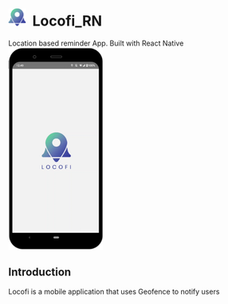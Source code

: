 <p><h1><img src="https://raw.githubusercontent.com/NihalSargaiya9/locofi_RN/master/src/images/favicon.png" width="35" > &nbsp;Locofi_RN&nbsp; </h1>
</p>
Location based reminder App. Built with React Native
<br>
<img src="https://raw.githubusercontent.com/NihalSargaiya9/locofi_RN/master/src/images/screenshots/Splash.png" width="190">
<p><h2>Introduction</h2>
Locofi is a mobile application that uses Geofence to notify users  
<p>




